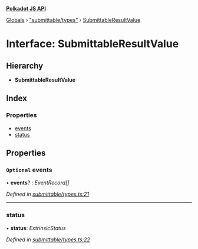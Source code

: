 **[Polkadot JS API](../README.md)**

[Globals](../globals.md) › [&quot;submittable/types&quot;](../modules/_submittable_types_.md) › [SubmittableResultValue](_submittable_types_.submittableresultvalue.md)

# Interface: SubmittableResultValue

## Hierarchy

* **SubmittableResultValue**

## Index

### Properties

* [events](_submittable_types_.submittableresultvalue.md#optional-events)
* [status](_submittable_types_.submittableresultvalue.md#status)

## Properties

### `Optional` events

• **events**? : *EventRecord[]*

*Defined in [submittable/types.ts:21](https://github.com/polkadot-js/api/blob/68a3b18/packages/api/src/submittable/types.ts#L21)*

___

###  status

• **status**: *ExtrinsicStatus*

*Defined in [submittable/types.ts:22](https://github.com/polkadot-js/api/blob/68a3b18/packages/api/src/submittable/types.ts#L22)*